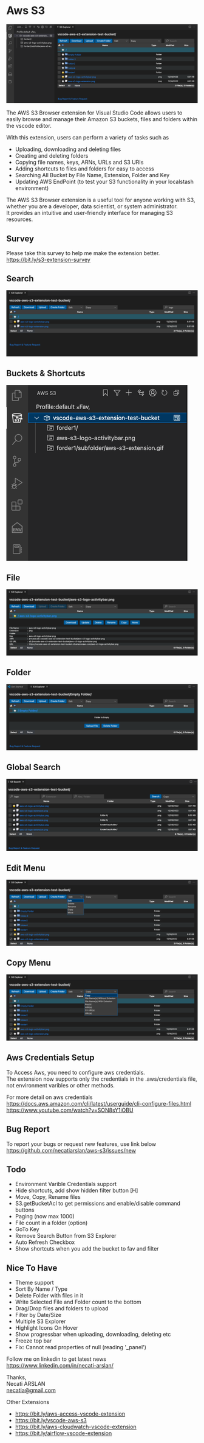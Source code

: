 # Aws S3 

![screenshoot](media/psc-main-screen.png)

The AWS S3 Browser extension for Visual Studio Code allows users to easily browse and manage their Amazon S3 buckets, files and folders within the vscode editor.

With this extension, users can perform a variety of tasks such as 
- Uploading, downloading and deleting files
- Creating and deleting folders
- Copying file names, keys, ARNs, URLs and S3 URIs
- Adding shortcuts to files and folders for easy to access
- Searching All Bucket by File Name, Extension, Folder and Key
- Updating AWS EndPoint (to test your S3 functionality in your localstash environment)

The AWS S3 Browser extension is a useful tool for anyone working with S3, whether you are a developer, data scientist, or system administrator. \
It provides an intuitive and user-friendly interface for managing S3 resources.

## Survey
Please take this survey to help me make the extension better.\
https://bit.ly/s3-extension-survey

## Search
![screenshoot](media/psc-search.png)

## Buckets & Shortcuts
![screenshoot](media/psc-treeview.png)

## File
![screenshoot](media/psc-file.png)

## Folder
![screenshoot](media/psc-empty-folder.png)

## Global Search
![screenshoot](media/psc-global-search.png)

## Edit Menu
![screenshoot](media/psc-edit-combo.png)

## Copy Menu
![screenshoot](media/psc-copy-combo.png)

## Aws Credentials Setup
To Access Aws, you need to configure aws credentials. \
The extension now supports only the credentials in the .aws/credentials file, not environment varibles or other methods.

For more detail on aws credentials \
https://docs.aws.amazon.com/cli/latest/userguide/cli-configure-files.html \
https://www.youtube.com/watch?v=SON8sY1iOBU

## Bug Report
To report your bugs or request new features, use link below\
https://github.com/necatiarslan/aws-s3/issues/new


## Todo
- Environment Varible Credentials support
- Hide shortcuts, add show hidden filter button [H]
- Move, Copy, Rename files
- S3.getBucketAcl to get permissions and enable/disable command buttons
- Paging (now max 1000)
- File count in a folder (option)
- GoTo Key
- Remove Search Button from S3 Explorer
- Auto Refresh Checkbox
- Show shortcuts when you add the bucket to fav and filter

## Nice To Have
- Theme support
- Sort By Name / Type
- Delete Folder with files in it
- Write Selected File and Folder count to the bottom
- Drag/Drop files and folders to upload
- Filter by Date/Size
- Multiple S3 Explorer
- Highlight Icons On Hover
- Show progressbar when uploading, downloading, deleting etc
- Freeze top bar
- Fix: Cannot read properties of null (reading '_panel')

Follow me on linkedin to get latest news \
https://www.linkedin.com/in/necati-arslan/

Thanks, \
Necati ARSLAN \
necatia@gmail.com


Other Extensions
- https://bit.ly/aws-access-vscode-extension
- https://bit.ly/vscode-aws-s3
- https://bit.ly/aws-cloudwatch-vscode-extension
- https://bit.ly/airflow-vscode-extension